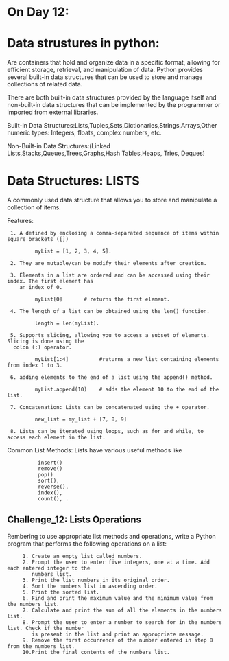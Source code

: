 # On Day 12:

# Data strustures in python:
Are containers that hold and organize data in a specific format, allowing for efficient storage, retrieval, and manipulation of data. Python provides several built-in data structures that can be used to store and manage collections of related data.

There are both built-in data structures provided by the language itself and non-built-in data structures that can be implemented by the programmer or imported from external libraries. 

Built-in Data Structures:Lists,Tuples,Sets,Dictionaries,Strings,Arrays,Other numeric types: Integers, floats, complex numbers, etc.

Non-Built-in Data Structures:(Linked Lists,Stacks,Queues,Trees,Graphs,Hash Tables,Heaps, Tries, Deques)

# Data Structures: LISTS
A commonly used data structure that allows you to store and manipulate a collection of items. 

Features:

     1. A defined by enclosing a comma-separated sequence of items within square brackets ([])
          
             myList = [1, 2, 3, 4, 5].

     2. They are mutable/can be modify their elements after creation. 

     3. Elements in a list are ordered and can be accessed using their index. The first element has 
        an index of 0. 
          
             myList[0]       # returns the first element.

     4. The length of a list can be obtained using the len() function.
            
             length = len(myList).

     5. Supports slicing, allowing you to access a subset of elements. Slicing is done using the 
      colon (:) operator. 
      
             myList[1:4]          #returns a new list containing elements from index 1 to 3.

     6. adding elements to the end of a list using the append() method. 
             
             myList.append(10)    # adds the element 10 to the end of the list.

     7. Concatenation: Lists can be concatenated using the + operator. 
             
             new_list = my_list + [7, 8, 9] 

     8. Lists can be iterated using loops, such as for and while, to access each element in the list.
      
Common List Methods: Lists have various useful methods like 

              insert()
              remove()
              pop()
              sort(), 
              reverse(), 
              index(), 
              count(), .



## Challenge_12: Lists Operations

Rembering to use appropriate list methods and operations, write a Python program that performs the following operations on a list:

         1. Create an empty list called numbers.
         2. Prompt the user to enter five integers, one at a time. Add each entered integer to the
            numbers list.
         3. Print the list numbers in its original order.
         4. Sort the numbers list in ascending order.
         5. Print the sorted list.
         6. Find and print the maximum value and the minimum value from the numbers list.
         7. Calculate and print the sum of all the elements in the numbers list.
         8. Prompt the user to enter a number to search for in the numbers list. Check if the number
            is present in the list and print an appropriate message.
         9. Remove the first occurrence of the number entered in step 8 from the numbers list.
         10.Print the final contents of the numbers list.





